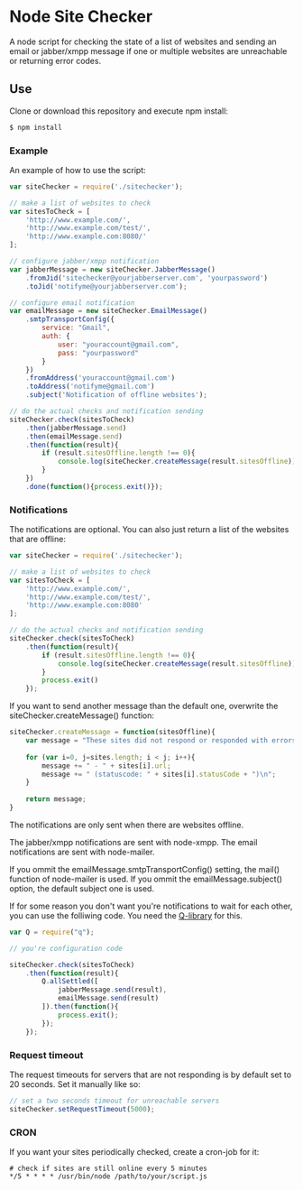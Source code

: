 # Node Site Checker

A node script for checking the state of a list of websites and sending an email or jabber/xmpp message if one or multiple websites are unreachable or returning error codes.

## Use

Clone or download this repository and execute npm install:

```bash
$ npm install
```
### Example

An example of how to use the script:

```javascript
var siteChecker = require('./sitechecker');

// make a list of websites to check
var sitesToCheck = [
	'http://www.example.com/',
	'http://www.example.com/test/',
	'http://www.example.com:8080/'
];

// configure jabber/xmpp notification
var jabberMessage = new siteChecker.JabberMessage()
	.fromJid('sitechecker@yourjabberserver.com', 'yourpassword')
	.toJid('notifyme@yourjabberserver.com');

// configure email notification
var emailMessage = new siteChecker.EmailMessage()
	.smtpTransportConfig({
		service: "Gmail",
		auth: {
			user: "youraccount@gmail.com",
			pass: "yourpassword"
		}
	})
	.fromAddress('youraccount@gmail.com')
	.toAddress('notifyme@gmail.com')
	.subject('Notification of offline websites');

// do the actual checks and notification sending
siteChecker.check(sitesToCheck)
	.then(jabberMessage.send)
	.then(emailMessage.send)
	.then(function(result){
		if (result.sitesOffline.length !== 0){
			console.log(siteChecker.createMessage(result.sitesOffline));
		}
	})
	.done(function(){process.exit()});
```

### Notifications

The notifications are optional. You can also just return a list of the websites that are offline:

```javascript
var siteChecker = require('./sitechecker');

// make a list of websites to check
var sitesToCheck = [
	'http://www.example.com/',
	'http://www.example.com/test/',
	'http://www.example.com:8080'
];

// do the actual checks and notification sending
siteChecker.check(sitesToCheck)
	.then(function(result){
		if (result.sitesOffline.length !== 0){
			console.log(siteChecker.createMessage(result.sitesOffline));
		}
		process.exit()
	});
```

If you want to send another message than the default one, overwrite the siteChecker.createMessage() function:

```javascript
siteChecker.createMessage = function(sitesOffline){
	var message = "These sites did not respond or responded with errors:\n\n";
	
	for (var i=0, j=sites.length; i < j; i++){
		message += " - " + sites[i].url;
		message += " (statuscode: " + sites[i].statusCode + ")\n";
	}
	
	return message;
}
```

The notifications are only sent when there are websites offline.

The jabber/xmpp notifications are sent with node-xmpp. The email notifications are sent with node-mailer.

If you ommit the emailMessage.smtpTransportConfig() setting, the mail() function of node-mailer is used. If you ommit the emailMessage.subject() option, the default subject one is used.

If for some reason you don't want you're notifications to wait for each other, you can use the folliwing code. You need the [Q-library](https://github.com/kriskowal/q) for this.
```javascript
var Q = require("q");

// you're configuration code

siteChecker.check(sitesToCheck)
	.then(function(result){
		Q.allSettled([
			jabberMessage.send(result),
			emailMessage.send(result)
		]).then(function(){
			process.exit();
		});
	});
```

### Request timeout

The request timeouts for servers that are not responding is by default set to 20 seconds. Set it manually like so:

```javascript
// set a two seconds timeout for unreachable servers
siteChecker.setRequestTimeout(5000);
```

### CRON

If you want your sites periodically checked, create a cron-job for it:

```
# check if sites are still online every 5 minutes
*/5 * * * * /usr/bin/node /path/to/your/script.js
```
